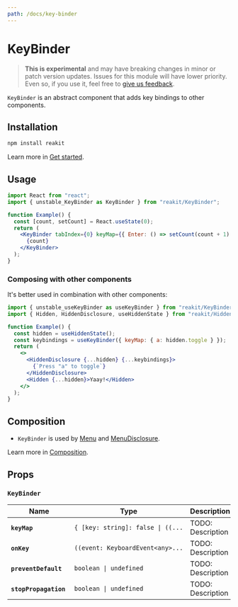 ```yaml
---
path: /docs/key-binder
---
```


# KeyBinder

> **This is experimental** and may have breaking changes in minor or patch version updates. Issues for this module will have lower priority. Even so, if you use it, feel free to [give us feedback](https://github.com/reakit/reakit/issues/new/choose).

`KeyBinder` is an abstract component that adds key bindings to other components.

## Installation

```sh
npm install reakit
```

Learn more in [Get started](/docs/get-started).

## Usage

```jsx
import React from "react";
import { unstable_KeyBinder as KeyBinder } from "reakit/KeyBinder";

function Example() {
  const [count, setCount] = React.useState(0);
  return (
    <KeyBinder tabIndex={0} keyMap={{ Enter: () => setCount(count + 1) }}>
      {count}
    </KeyBinder>
  );
}
```

### Composing with other components

It's better used in combination with other components:

```jsx
import { unstable_useKeyBinder as useKeyBinder } from "reakit/KeyBinder";
import { Hidden, HiddenDisclosure, useHiddenState } from "reakit/Hidden";

function Example() {
  const hidden = useHiddenState();
  const keybindings = useKeyBinder({ keyMap: { a: hidden.toggle } });
  return (
    <>
      <HiddenDisclosure {...hidden} {...keybindings}>
        {`Press "a" to toggle`}
      </HiddenDisclosure>
      <Hidden {...hidden}>Yaay!</Hidden>
    </>
  );
}
```

## Composition

- `KeyBinder` is used by [Menu](/docs/menu) and [MenuDisclosure](/docs/menu).

Learn more in [Composition](/docs/composition#props-hooks).

## Props

<!-- Automatically generated -->

### `KeyBinder`

| Name | Type | Description |
|------|------|-------------|
| <strong><code>keyMap</code>&nbsp;</strong> | <code title="{ [key: string]: false &#124; ((event: KeyboardEvent&#60;any&#62;) =&#62; any) &#124; null &#124; undefined; } &#124; undefined">{&nbsp;[key:&nbsp;string]:&nbsp;false&nbsp;&#124;&nbsp;((...</code> | TODO: Description |
| <strong><code>onKey</code>&nbsp;</strong> | <code title="((event: KeyboardEvent&#60;any&#62;) =&#62; any) &#124; undefined">((event:&nbsp;KeyboardEvent&#60;any&#62;...</code> | TODO: Description |
| <strong><code>preventDefault</code>&nbsp;</strong> | <code>boolean&nbsp;&#124;&nbsp;undefined</code> | TODO: Description |
| <strong><code>stopPropagation</code>&nbsp;</strong> | <code>boolean&nbsp;&#124;&nbsp;undefined</code> | TODO: Description |
